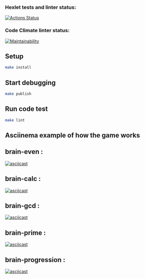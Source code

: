 ### Hexlet tests and linter status:
[![Actions Status](https://github.com/OlegSiVl/frontend-project-lvl1/workflows/hexlet-check/badge.svg)](https://github.com/OlegSiVl/frontend-project-lvl1/actions)

### Code Climate linter status:
[![Maintainability](https://api.codeclimate.com/v1/badges/979ce063440b6f705eb2/maintainability)](https://codeclimate.com/github/OlegSiVl/nodejs-package/maintainability)

## Setup

```bash
make install
```

## Start debugging

```bash
make publish
```

## Run code test

```bash
make lint
```

 ## Asciinema example of how the game works
## brain-even :
[![asciicast](https://asciinema.org/a/UwGmWLpSJeRXIkzYYXP45aogl.svg)](https://asciinema.org/a/UwGmWLpSJeRXIkzYYXP45aogl)

## brain-calc : 
[![asciicast](https://asciinema.org/a/fSDmguCxCYMXc9caGPvlPEbu9.svg)](https://asciinema.org/a/fSDmguCxCYMXc9caGPvlPEbu9)

## brain-gcd :
[![asciicast](https://asciinema.org/a/X8T2cmO6ZLu9ChirI92f9SQuY.svg)](https://asciinema.org/a/X8T2cmO6ZLu9ChirI92f9SQuY)

## brain-prime :
[![asciicast](https://asciinema.org/a/DqVBxGbEFmkUBRbzodAFU7Btv.svg)](https://asciinema.org/a/DqVBxGbEFmkUBRbzodAFU7Btv)

## brain-progression :
[![asciicast](https://asciinema.org/a/MOXscdE4ZIEFHUHLWe1XBIgn2.svg)](https://asciinema.org/a/MOXscdE4ZIEFHUHLWe1XBIgn2)

